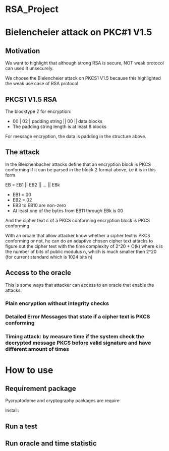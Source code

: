 # RSA_Project

# Bielencheier attack on PKC#1 V1.5
## Motivation
We want to highlight that although strong RSA is secure, NOT weak protocol can used it unsecurely.

We choose the Bielencheier attack on PKCS1 V1.5 because this highlighted the weak use case of RSA protocol

## PKCS1 V1.5 RSA
The blocktype 2 for encryption:

* 00 | 02 | padding string || 00 || data blocks 
* The padding string length is at least 8 blocks

For message encryption, the data is padding in the structure above. 

## The attack
In the Bleichenbacher attacks define that an encryption block is PKCS conforming if it can be parsed in the block 2 format above, i.e it is in this form

EB = EB1 || EB2 || ... || EBk
* EB1 = 00
* EB2 = 02
* EB3 to EB10 are non-zero
* At least one of the bytes from EB11 through EBk is 00

And the cipher text c of a PKCS conforming encryption block is PKCS conforming

With an orcale that allow attacker know whether a cipher text is PKCS conforming or not, he can do an adaptive chosen cipher text attacks to figure out the cipher text with the time complexity of 2^20 + O(k)
where k is the number of bits of public modulus n, which is much smaller then 2^20 (for current standard which is 1024 bits n)

## Access to the oracle
This is some ways that attacker can access to an oracle that enable the attacks:

### Plain encryption without integrity checks

### Detailed Error Messages that state if a cipher text is PKCS conforming
### Timing attack: by measure time if the system check the decrypted message PKCS before valid signature and have different amount of times

# How to use
## Requirement package
Pycryptodome and cryptography packages are require

Install: 

## Run a test

## Run oracle and time statistic

